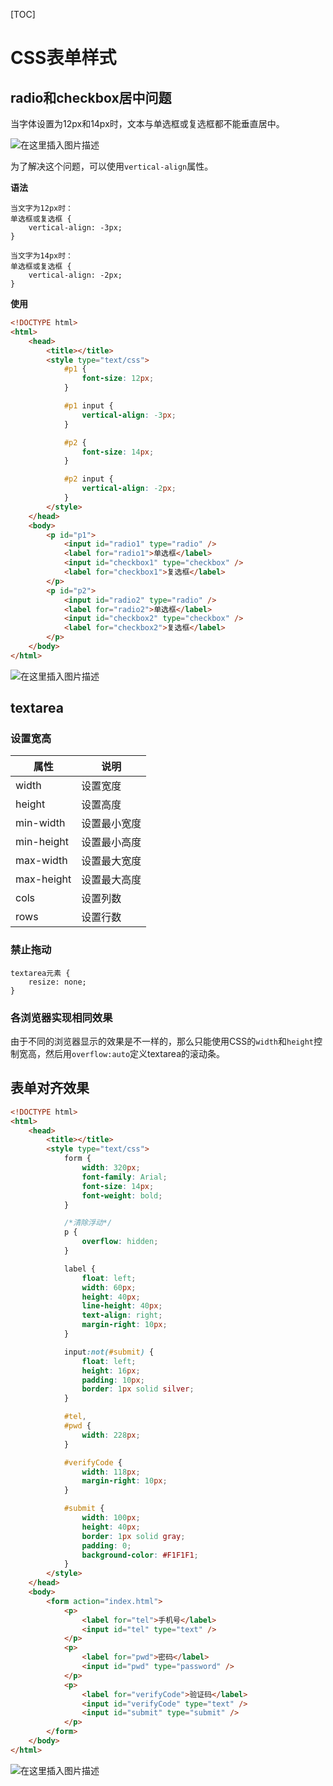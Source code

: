[TOC]

# CSS表单样式

## radio和checkbox居中问题

当字体设置为12px和14px时，文本与单选框或复选框都不能垂直居中。

![在这里插入图片描述](https://img-blog.csdnimg.cn/da8d7169ecec4d9aa8fae6b4a83d3ee2.png)

为了解决这个问题，可以使用`vertical-align`属性。

**语法**

```
当文字为12px时：
单选框或复选框 {
	vertical-align: -3px;
}

当文字为14px时：
单选框或复选框 {
	vertical-align: -2px;
}
```

**使用**

```html
<!DOCTYPE html>
<html>
    <head>
        <title></title>
        <style type="text/css">
            #p1 {
                font-size: 12px;
            }

            #p1 input {
                vertical-align: -3px;                
            }

            #p2 {
                font-size: 14px;
            }

            #p2 input {
                vertical-align: -2px;
            }
        </style>
    </head>
    <body>
        <p id="p1">
            <input id="radio1" type="radio" />
            <label for="radio1">单选框</label>
            <input id="checkbox1" type="checkbox" />
            <label for="checkbox1">复选框</label>
        </p>
        <p id="p2">
            <input id="radio2" type="radio" />
            <label for="radio2">单选框</label>
            <input id="checkbox2" type="checkbox" />
            <label for="checkbox2">复选框</label>
        </p>
    </body>
</html>
```

![在这里插入图片描述](https://img-blog.csdnimg.cn/a6bc68cb035c467f9a797a0d8771d330.png)



## textarea

### 设置宽高

| 属性       | 说明         |
| ---------- | ------------ |
| width | 设置宽度 |
| height | 设置高度 |
| min-width  | 设置最小宽度 |
| min-height | 设置最小高度 |
| max-width  | 设置最大宽度 |
| max-height | 设置最大高度 |
| cols | 设置列数 |
| rows | 设置行数 |

### 禁止拖动

```
textarea元素 {
	resize: none;
}
```

### 各浏览器实现相同效果

由于不同的浏览器显示的效果是不一样的，那么只能使用CSS的`width`和`height`控制宽高，然后用`overflow:auto`定义textarea的滚动条。



## 表单对齐效果

```html
<!DOCTYPE html>
<html>
	<head>
		<title></title>
		<style type="text/css">
			form {
				width: 320px;
				font-family: Arial;
				font-size: 14px;
				font-weight: bold;
			}

			/*清除浮动*/
			p {
				overflow: hidden;
			}

			label {
				float: left;
				width: 60px;
				height: 40px;
				line-height: 40px;
				text-align: right;
				margin-right: 10px;
			}

			input:not(#submit) {
				float: left;
				height: 16px;
				padding: 10px;
				border: 1px solid silver;
			}

			#tel,
			#pwd {
				width: 228px;
			}

			#verifyCode {
				width: 118px;
				margin-right: 10px;
			}

			#submit {
				width: 100px;
				height: 40px;
				border: 1px solid gray;
				padding: 0;
				background-color: #F1F1F1;
			}
		</style>
	</head>
	<body>
		<form action="index.html">
			<p>
				<label for="tel">手机号</label>
				<input id="tel" type="text" />
			</p>
			<p>
				<label for="pwd">密码</label>
				<input id="pwd" type="password" />
			</p>
			<p>
				<label for="verifyCode">验证码</label>
				<input id="verifyCode" type="text" />
				<input id="submit" type="submit" />
			</p>
		</form>
	</body>
</html>
```

![在这里插入图片描述](https://img-blog.csdnimg.cn/dcfba342acbc47799bff2ec84cdb7afc.png)



